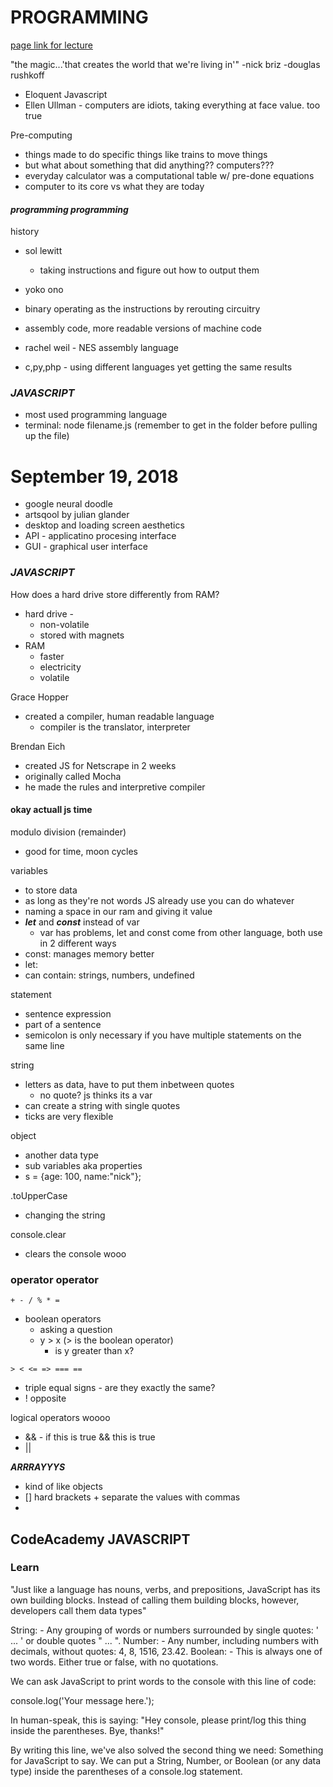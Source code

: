 # PROGRAMMING
[page link for lecture](http://netart.rocks/notes/helloworld)

"the magic...'that creates the world that we're living in'" -nick briz -douglas rushkoff

- Eloquent Javascript
- Ellen Ullman - computers are idiots, taking everything at face value. too true

Pre-computing
- things made to do specific things like trains to move things
- but what about something that did anything?? computers???
- everyday calculator was a computational table w/ pre-done equations
- computer to its core vs what they are today

#### ***programming programming***

history
- sol lewitt
    - taking instructions and figure out how to output them
- yoko ono
- binary operating as the instructions by rerouting circuitry
- assembly code, more readable versions of machine code
- rachel weil - NES assembly language

- c,py,php - using different languages yet getting the same results

### ***JAVASCRIPT***
- most used programming language
- terminal: node filename.js (remember to get in the folder before pulling up the file)


# September 19, 2018

- google neural doodle
- artsqool by julian glander
- desktop and loading screen aesthetics
- API - applicatino procesing interface
- GUI - graphical user interface

### ***JAVASCRIPT***
How does a hard drive store differently from RAM?

- hard drive -
    - non-volatile
    - stored with magnets
- RAM
    - faster
    - electricity
    - volatile

Grace Hopper
- created a compiler, human readable language
    - compiler is the translator, interpreter

Brendan Eich
- created JS for Netscrape in 2 weeks
- originally called Mocha
- he made the rules and interpretive compiler

#### okay actuall js time

modulo division (remainder)
- good for time, moon cycles

variables
- to store data
- as long as they're not words JS already use you can do whatever
- naming a space in our ram and giving it value
- ***let*** and ***const*** instead of var
    - var has problems, let and const come from other language, both use in 2 different ways
- const: manages memory better
- let:
- can contain: strings, numbers, undefined

statement
- sentence
expression
- part of a sentence
- semicolon is only necessary if you have multiple statements on the same line

string
- letters as data, have to put them inbetween quotes
    - no quote? js thinks its a var
- can create a string with single quotes
- ticks are very flexible

object
- another data type
- sub variables aka properties
- s = {age: 100, name:"nick"};

.toUpperCase
- changing the string

console.clear
- clears the console wooo

### operator operator
```JS
+ - / % * =
```
- boolean operators
    - asking a question
    -  y > x (> is the boolean operator)
        - is y greater than x?

```JS
> < <= => === ==
```

- triple equal signs - are they exactly the same?
- ! opposite

logical operators woooo
- && - if this is true && this is true
- ||

***ARRRAYYYS***
- kind of like objects
- [] hard brackets + separate the values with commas
-

## **CodeAcademy JAVASCRIPT**
### Learn

"Just like a language has nouns, verbs, and prepositions, JavaScript has its own building blocks. Instead of calling them building blocks, however, developers call them data types"

String:
    -  Any grouping of words or numbers surrounded by single quotes: ' ... ' or double quotes " ... ".
Number:
    - Any number, including numbers with decimals, without quotes: 4, 8, 1516, 23.42.
Boolean:
    - This is always one of two words. Either true or false, with no quotations.


We can ask JavaScript to print words to the console with this line of code:

console.log('Your message here.');

In human-speak, this is saying: "Hey console, please print/log this thing inside the parentheses. Bye, thanks!"

By writing this line, we've also solved the second thing we need: Something for JavaScript to say. We can put a String, Number, or Boolean (or any data type) inside the parentheses of a console.log statement.
